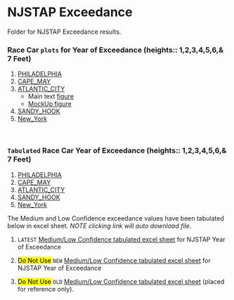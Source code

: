 # NJSTAP Exceedance 
Folder for NJSTAP Exceedance results.     

### Race Car `plots` for Year of Exceedance (heights:: 1,2,3,4,5,6,& 7 Feet)    
  1. [PHILADELPHIA](https://raw.githack.com/pkjr002/facts.postprocess.pub/refs/heads/main/projects/2025_NJSTAP/Exceedance/_figures/20250715_2009_plot.xcdance.NJSTAP1_PHILADELPHIA.html)     
  1. [CAPE_MAY](https://raw.githack.com/pkjr002/facts.postprocess.pub/refs/heads/main/projects/2025_NJSTAP/Exceedance/_figures/20250715_2010_plot.xcdance.NJSTAP1_CAPE_MAY.html)    
  1. [ATLANTIC_CITY](https://raw.githack.com/pkjr002/facts.postprocess.pub/refs/heads/main/projects/2025_NJSTAP/Exceedance/_figures/20250715_2010_plot.xcdance.NJSTAP1_ATLANTIC_CITY.html) 
      * Main text [figure](https://raw.githack.com/pkjr002/facts.postprocess.pub/refs/heads/main/projects/2025_NJSTAP/Exceedance/_figures/20250716_1427_plot.xcdance.NJSTAP1_ATLANTIC_CITY_maintext.html)   
      * [MockUp figure](https://raw.githack.com/pkjr002/facts.postprocess.pub/refs/heads/main/projects/2025_NJSTAP/Exceedance/_figures/20250813_2332_plot.xcdance.NJSTAP1_ATLANTIC_CITY_maintext_MOCKUP.html)
  1. [SANDY_HOOK](https://raw.githack.com/pkjr002/facts.postprocess.pub/refs/heads/main/projects/2025_NJSTAP/Exceedance/_figures/20250715_2011_plot.xcdance.NJSTAP1_SANDY_HOOK.html)
  1. [New_York](https://raw.githack.com/pkjr002/facts.postprocess.pub/refs/heads/main/projects/2025_NJSTAP/Exceedance/_figures/20250715_2011_plot.xcdance.NJSTAP1_New_York.html)      

<br>

### `Tabulated` Race Car Year of Exceedance (heights:: 1,2,3,4,5,6,& 7 Feet)   
  1. [PHILADELPHIA](https://raw.githack.com/pkjr002/facts.postprocess.pub/refs/heads/main/projects/2025_NJSTAP/Exceedance/tabulated/20250715_1540_plot.xcdance.table_PHILADELPHIA.html)    
  1. [CAPE_MAY](https://raw.githack.com/pkjr002/facts.postprocess.pub/refs/heads/main/projects/2025_NJSTAP/Exceedance/tabulated/20250715_1539_plot.xcdance.table_CAPE_MAY.html)    
  1. [ATLANTIC_CITY](https://raw.githack.com/pkjr002/facts.postprocess.pub/refs/heads/main/projects/2025_NJSTAP/Exceedance/tabulated/20250715_1539_plot.xcdance.table_ATLANTIC_CITY.html)     
  1. [SANDY_HOOK](https://raw.githack.com/pkjr002/facts.postprocess.pub/refs/heads/main/projects/2025_NJSTAP/Exceedance/tabulated/20250715_1538_plot.xcdance.table_SANDY_HOOK.html)        
  1. [New_York](https://raw.githack.com/pkjr002/facts.postprocess.pub/refs/heads/main/projects/2025_NJSTAP/Exceedance/tabulated/20250715_1538_plot.xcdance.table_New_York.html)      
  
  The Medium and Low Confidence exceedance values have been tabulated below in excel sheet. <em>NOTE clicking link will auto download file</em>.       
  1. `LATEST` [Medium/Low Confidence tabulated excel sheet](https://github.com/pkjr002/facts.postprocess.pub/raw/refs/heads/main/projects/2025_NJSTAP/Exceedance/tabulated/Exceedance_table_NJSTAP_praveen_latest.xlsx) for NJSTAP Year of Exceedance 
  
  1. <mark>Do Not Use</mark> `NEW` [Medium/Low Confidence tabulated excel sheet](https://github.com/pkjr002/facts.postprocess.pub/raw/refs/heads/main/projects/2025_NJSTAP/Exceedance/tabulated/Exceedance_table_NJSTAP_praveen_new.xlsx) for NJSTAP Year of Exceedance 

  1. <mark>Do Not Use</mark> `OLD` [Medium/Low Confidence tabulated excel sheet](https://github.com/pkjr002/facts.postprocess.pub/raw/refs/heads/main/projects/2025_NJSTAP/Exceedance/tabulated/Exceedance_table_NJSTAP_praveen.xlsx) (placed for reference only).
  
